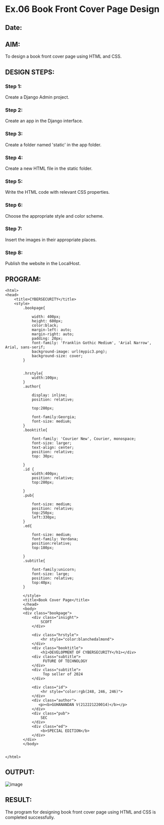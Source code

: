 # Ex.06 Book Front Cover Page Design
## Date:

## AIM:
To design a book front cover page using HTML and CSS.

## DESIGN STEPS:

### Step 1:
Create a Django Admin project.

### Step 2:
Create an app in the Django interface.

### Step 3:
Create a folder named 'static' in the app folder.

### Step 4:
Create a new HTML file in the static folder.

### Step 5:
Write the HTML code with relevant CSS properties.

### Step 6:
Choose the appropriate style and color scheme.

### Step 7:
Insert the images in their appropriate places.

### Step 8:
Publish the website in the LocalHost.

## PROGRAM:
```
<html>
<head>
    <title>CYBERSECURITY</title>
    <style>
        .bookpage{

            width: 400px;
            height: 600px;
            color:black;
            margin-left: auto;
            margin-right: auto;
            padding: 20px;
            font-family: 'Franklin Gothic Medium', 'Arial Narrow', Arial, sans-serif;
            background-image: url(mypic3.png);
            background-size: cover;
        }

        
        .hrstyle{
            width:100px;
        }
        .author{
        
            display: inline;
            position: relative;
            
            top:280px;
            
            font-family:Georgia;
            font-size: medium;
        }
        .booktitle{
           
            font-family: 'Courier New', Courier, monospace;
            font-size: larger;
            text-align: center;
            position: relative;
            top: 30px;
        
        }
        .id {
            width:400px;
            position: relative;
            top:280px;
            
        }
        .pub{
            
            font-size: medium;
            position: relative;
            top:250px;
            left:330px;
        }
        .ed{
            
            font-size: medium;
            font-family: Verdana;
            position:relative;
            top:180px;
        
        }
        .subtitle{
            
            font-family:unicorn;
            font-size: large;
            position: relative;
            top:40px;
        }
        
        </style>
        <title>Book Cover Page</title>
        </head>
        <body>
        <div class="bookpage">
            <div class="insight">
                SCOFT
            </div>
            
            <div class="hrstyle">
                <hr style="color:blanchedalmond">
            </div>
            <div class="booktitle">
                <h1>DEVELOPMENT OF CYBERSECURITY</h1></div>
            <div class="subtitle">
                 FUTURE OF TECHNOLOGY
            </div>
            <div class="subtitle">
                 Top seller of 2024
            </div>

            <div class="id">
                <hr style="color:rgb(248, 246, 246)">
            </div>
            <div class="author">
               <p><b>GUHANANDAN V(212221220014)</b></p>
            </div>
            <div class="pub">
                SEC
            </div>
            <div class="ed">
                <b>SPECIAL EDITION</b>
            </div>
        </div>
        </body>
        

</html>
```

## OUTPUT:
![image](https://github.com/Guhanandan/cover/assets/100425381/93d80d9a-f62d-429d-9b96-20da03a7045d)


## RESULT:
The program for designing book front cover page using HTML and CSS is completed successfully.
